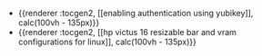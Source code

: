 - {{renderer :tocgen2, [[enabling authentication using yubikey]], calc(100vh - 135px)}}
- {{renderer :tocgen2, [[hp victus 16 resizable bar and vram configurations for linux]], calc(100vh - 135px)}}